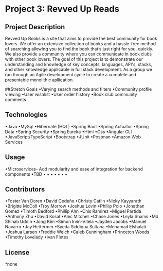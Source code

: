 # Project 3: Revved Up Reads
## Project Description
Revved Up Books is a site that aims to provide the best community for book lovers. We offer an extensive collection of books and a hassle-free method 
of searching allowing you to find the book that’s just right for you, quickly. We also provide a community where you can communicate in book clubs with
other book lovers. The goal of this project is to demonstrate our understanding and knowledge of key concepts, languages, API's, stacks, and other knowledge 
applicable in full stack development. As a group we ran through an Agile development cycle to create a complete and presentable monolithic apllication.


##Stretch Goals
•Varying search methods and filters
•Community profile viewing 
•User wishlist 
•User order history
•Book club community comments


## Technologies
•Java
•MySql
•Hibernate (HQL)
•Spring Boot
•Spring Actuator
•Spring Data
•Spring Security
•Spring Eureka
•Html
•Css
•Angular CLI
•JavaScript/TypeScript
•Bootstrap
•JUnit
•Postman
•Amazon Web Services


## Usage
•Microservices- Add modularity and ease of integration for backend components
•TBD
•
•
•
•
•
•
•
 

## Contributors
•Foster Van Doren
•David Cedeño
•Christy Catlin
•Nicky Kayyarath
•Brigitte McColl
•Troy Morrow
•Joshua Lovin
•Phillip Polo
•Jonathan Gomez
•Timoth Bedford
•Phillip Ahn
•Chis Ramirez
•Miguel Partida
•Anthony Zhu
•David Kosal
•Alec Mitchell
•Chase Jones
•Leyla Shams
•Md Shihab Uddin
•Jong Kim
•Simon Irvin-Vitela
•Jayden Jacobs
•Manuel Navarro
•Jay Hettermer
•Syeda Siddiqua Sultana
•Mohamad Elshalati
•Joshua Larsen
•Freddie Welch
•Caleb Cunningham
•Princeton Woods
•Timothy Lovelady
•Ivan Fletes


## License
*none
